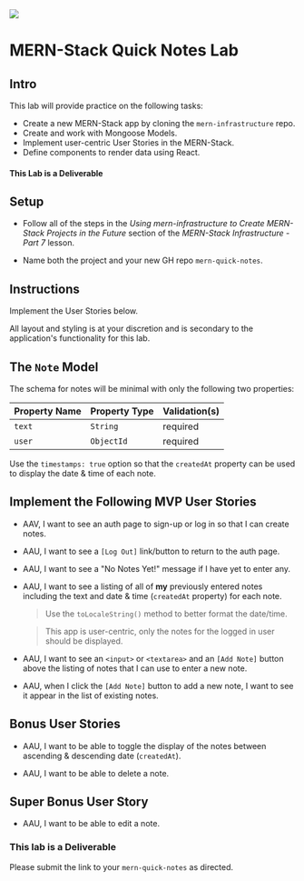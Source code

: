 <img src="https://i.imgur.com/IKHxRMa.png">

# MERN-Stack Quick Notes Lab

## Intro

This lab will provide practice on the following tasks:

- Create a new MERN-Stack app by cloning the `mern-infrastructure` repo.
- Create and work with Mongoose Models.
- Implement user-centric User Stories in the MERN-Stack.
- Define components to render data using React.

#### This Lab is a Deliverable

## Setup

- Follow all of the steps in the _Using mern-infrastructure to Create MERN-Stack Projects in the Future_ section of the _MERN-Stack Infrastructure - Part 7_ lesson.

- Name both the project and your new GH repo `mern-quick-notes`.

## Instructions

Implement the User Stories below.

All layout and styling is at your discretion and is secondary to the application's functionality for this lab.

## The `Note` Model

The schema for notes will be minimal with only the following two properties:

| Property Name | Property Type | Validation(s) |
|---|---|---|
| `text` | `String` | required |
| `user` | `ObjectId` | required |

Use the `timestamps: true` option so that the `createdAt` property can be used to display the date & time of each note.

## Implement the Following MVP User Stories

- AAV, I want to see an auth page to sign-up or log in so that I can create notes.

- AAU, I want to see a `[Log Out]` link/button to return to the auth page.

- AAU, I want to see a "No Notes Yet!" message if I have yet to enter any.

- AAU, I want to see a listing of all of **my** previously entered notes including the text and date & time (`createdAt` property) for each note.

    > Use the `toLocaleString()` method to better format the date/time.

    > This app is user-centric, only the notes for the logged in user should be displayed.

- AAU, I want to see an `<input>` or `<textarea>` and an `[Add Note]` button above the listing of notes that I can use to enter a new note.

- AAU, when I click the `[Add Note]` button to add a new note, I want to see it appear in the list of existing notes.

## Bonus User Stories

- AAU, I want to be able to toggle the display of the notes between ascending & descending date (`createdAt`).

- AAU, I want to be able to delete a note.

## Super Bonus User Story

- AAU, I want to be able to edit a note.

### This lab is a Deliverable

Please submit the link to your `mern-quick-notes` as directed.